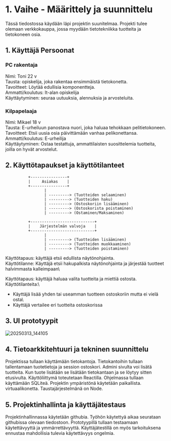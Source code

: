 # 1. Vaihe - Määrittely ja suunnittelu

Tässä tiedostossa käydään läpi projektin suunitelmaa. Projekti tulee olemaan verkkokauppa, jossa myydään tietotekniikka tuotteita ja tietokoneen osia.

## 1. Käyttäjä Persoonat

### PC rakentaja
Nimi: Toni 22 v\
Tausta: opiskelija, joka rakentaa ensimmäistä tietokonetta.\
Tavoitteet: Löytää edullisia komponentteja.\
Ammatti/koulutus: It-alan opiskelija\
Käyttäytyminen: seuraa uutuuksia, alennuksia ja arvosteluita.

### Kilpapelaaja
Nimi: Mikael 18 v\
Tausta: E-urheiluun panostava nuori, joka haluaa tehokkaan pelitietokoneen.\
Tavoitteet: Etsii uusia osia päivittämään vanhaa pelikonettansa.\
Ammatti/koulutus: E-urheilija\
Käyttäytyminen: Ostaa testattuja, ammattilaisten suosittelemia tuotteita, joilla on hyvät arvostelut.


## 2. Käyttötapaukset ja käyttötilanteet

```
          +----------------+
          |     Asiakas    |
          +----------------+
                 |
                 | ---------> (Tuotteiden selaaminen)
                 | ---------> (Tuotteiden haku)
                 | ---------> (Ostoskoriin lisääminen)
                 | ---------> (Ostoskorista poistaminen)
                 | ---------> (Ostaminen/Maksaminen)
                 
          +----------------------------+
          |    Järjestelmän valvoja    |
          +----------------------------+
                 |
                 | ---------> (Tuotteiden lisääminen)
                 | ---------> (Tuotteiden muokkaaminen)
                 | ---------> (Tuotteiden poistaminen)
```
Käyttötapaus: käyttäjä etsii edullista näytönohjainta.\
Käyttötilanne: Käyttäjä etsii hakupalkista näytönohjainta ja järjestää tuotteet halvimmasta kalleimpaan\

Käyttötapaus: käyttäjä haluaa valita tuotteita ja miettiä ostosta.\
Käyttötilanteita:\
 - Käyttäjä lisää yhden tai useamman tuotteen ostoskoriin mutta ei vielä osta\
 - Käyttäjä vertailee eri tuotteita ostoskorissa

## 3. UI prototyypit

![20250313_144105](https://github.com/user-attachments/assets/976aab3c-18eb-4a52-bec4-4514ab4416bf)


## 4. Tietoarkkitehtuuri ja tekninen suunnittelu

Projektissa tullaan käyttämään tietokantoja. Tietokantoihin tullaan tallentamaan tuotetietoja ja session ostoskori. Admini sivulta voi lisätä tuotteita. Kun tuote lisätään se lisätään tietokantaan ja se löytyy sitten etusivulta. Käyttöliittymä toteutetaan Reactilla. Ohjelmassa tullaan käyttämään SQLiteä. Projektin ympäristönä käytetään paikallista. virtuaalikonetta. Taustajärjestelmänä on Node.

## 5. Projektinhallinta ja käyttäjätestaus

Projektinhallinnassa käytetään githubia. Työhön käytettyä aikaa seurataan githubissa olevaan tiedostoon. Prototyypillä tullaan testaamaan käytettävyyttä ja ymmärrettävyyttä. Käyttäjätestillä on myös tarkoituksena ennustaa mahdollisia tulevia käytettävyys ongelmia.
